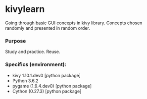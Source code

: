 # kivylearn
Going through basic GUI concepts in kivy library. Concepts chosen randomly and presented in random order. 


### Purpose
Study and practice. Reuse.


### Specifics (environment):

- kivy 1.10.1.dev0 [python package]
- Python 3.6.2
- pygame (1.9.4.dev0) [python package]
- Cython (0.27.3) [python package]
